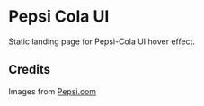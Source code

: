 # Pepsi Cola UI
Static landing page for Pepsi-Cola UI hover effect.

## Credits
Images from [Pepsi.com](https://pepsi.com)
